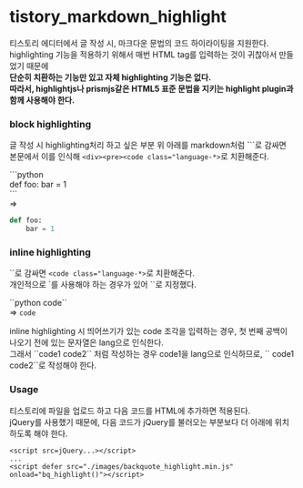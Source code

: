 # tistory_markdown_highlight
  
티스토리 에디터에서 글 작성 시, 마크다운 문법의 코드 하이라이팅을 지원한다.  
highlighting 기능을 적용하기 위해서 매번 HTML tag를 입력하는 것이 귀찮아서 만들었기 때문에  
**단순히 치환하는 기능만 있고 자체 highlighting 기능은 없다.**  
**따라서, highlightjs나 prismjs같은 HTML5 표준 문법을 지키는 highlight plugin과 함께 사용해야 한다.**  

### block highlighting
글 작성 시 highlighting처리 하고 싶은 부분 위 아래를 markdown처럼 \`\`\`로 감싸면  
본문에서 이를 인식해 `<div><pre><code class="language-*>`로 치환해준다.  
  
\`\`\`python  
def foo:
    bar = 1  
\`\`\`  
=>  
```python
def foo:
    bar = 1
```
  
### inline highlighting
\`\`로 감싸면 `<code class="language-*>`로 치환해준다.  
개인적으로 \`를 사용해야 하는 경우가 있어 \`\`로 지정했다.  
  
\`\`python code\`\`  
=>  `code`

inline highlighting 시 띄어쓰기가 있는 code 조각을 입력하는 경우, 첫 번째 공백이 나오기 전에 있는 문자열은 lang으로 인식한다.  
그래서 \`\`code1 code2\`\` 처럼 작성하는 경우 code1을 lang으로 인식하므로, \`\` code1 code2\`\`로 작성해야 한다.  
  
  
### Usage
티스토리에 파일을 업로드 하고 다음 코드를 HTML에 추가하면 적용된다.  
jQuery를 사용했기 때문에, 다음 코드가 jQuery를 불러오는 부분보다 더 아래에 위치하도록 해야 한다.  
```
<script src=jQuery...></script>
...
<script defer src="./images/backquote_highlight.min.js" onload="bq_highlight()"></script>
```
